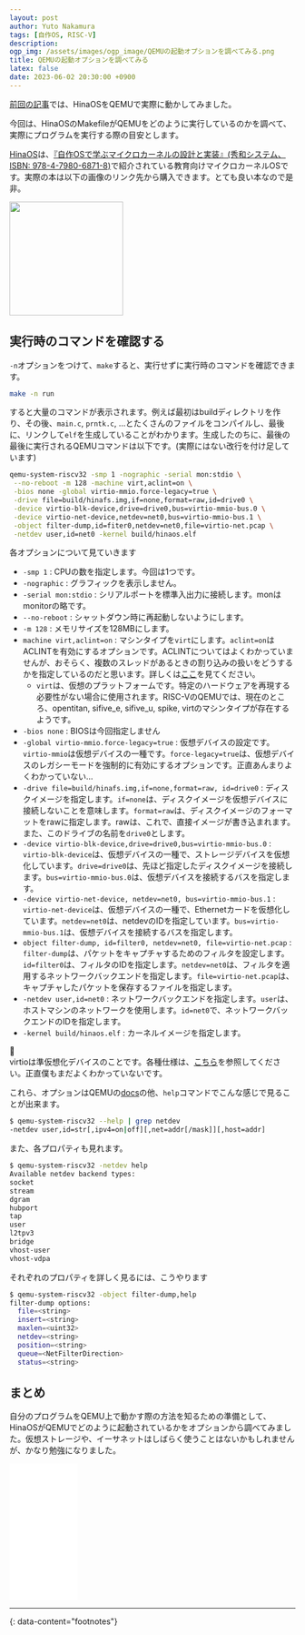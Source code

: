 ```yaml
---
layout: post
author: Yuto Nakamura
tags: [自作OS, RISC-V]
description: 
ogp_img: /assets/images/ogp_image/QEMUの起動オプションを調べてみる.png
title: QEMUの起動オプションを調べてみる
latex: false
date: 2023-06-02 20:30:00 +0900
---
```


[前回の記事](https://yutyan.dev/hinaos-started)では、HinaOSをQEMUで実際に動かしてみました。

今回は、HinaOSのMakefileがQEMUをどのように実行しているのかを調べて、実際にプログラムを実行する際の目安とします。

[HinaOS](https://github.com/nuta/microkernel-book)は、[『自作OSで学ぶマイクロカーネルの設計と実装』(秀和システム、ISBN: 978-4-7980-6871-8)](https://www.hanmoto.com/bd/isbn/9784798068718)で紹介されている教育向けマイクロカーネルOSです。実際の本は以下の画像のリンク先から購入できます。とても良い本なので是非。

<a href="https://www.amazon.co.jp/%E8%87%AA%E4%BD%9COS%E3%81%A7%E5%AD%A6%E3%81%B6%E3%83%9E%E3%82%A4%E3%82%AF%E3%83%AD%E3%82%AB%E3%83%BC%E3%83%8D%E3%83%AB%E3%81%AE%E8%A8%AD%E8%A8%88%E3%81%A8%E5%AE%9F%E8%A3%85-%E6%80%92%E7%94%B0%E6%99%9F%E4%B9%9F/dp/4798068713?__mk_ja_JP=%E3%82%AB%E3%82%BF%E3%82%AB%E3%83%8A&crid=2HONPIDEFVA5M&keywords=%E3%83%9E%E3%82%A4%E3%82%AF%E3%83%AD%E3%82%AB%E3%83%BC%E3%83%8D%E3%83%AB&qid=1685622228&sprefix=%E3%83%9E%E3%82%A4%E3%82%AF%E3%83%AD%E3%82%AB%E3%83%BC%E3%83%8D%E3%83%AB%2Caps%2C175&sr=8-4&linkCode=li2&tag=yutyan0119-22&linkId=afcffafb202ab4c3198b8456c0ef448a&language=ja_JP&ref_=as_li_ss_il" target="_blank"><img border="0" src="https://gist.githubusercontent.com/nuta/e45864405fbdc8618af4b08de534e42c/raw/bd3df82e7039902818c8fc0d394b69250cc78fc9/cover.jpg" width="200" ></a><img src="https://ir-jp.amazon-adsystem.com/e/ir?t=yutyan0119-22&language=ja_JP&l=li2&o=9&a=4798068713" width="1" height="1" border="0" alt="" style="border:none !important; margin:0px !important;" />

## 実行時のコマンドを確認する
`-n`オプションをつけて、`make`すると、実行せずに実行時のコマンドを確認できます。

```bash
make -n run
```

すると大量のコマンドが表示されます。例えば最初はbuildディレクトリを作り、その後、`main.c`, `prntk.c`, ...とたくさんのファイルをコンパイルし、最後に、リンクして`elf`を生成していることがわかります。生成したのちに、最後の最後に実行されるQEMUコマンドは以下です。(実際にはない改行を付け足しています)

```bash
qemu-system-riscv32 -smp 1 -nographic -serial mon:stdio \
 --no-reboot -m 128 -machine virt,aclint=on \
 -bios none -global virtio-mmio.force-legacy=true \
 -drive file=build/hinafs.img,if=none,format=raw,id=drive0 \
 -device virtio-blk-device,drive=drive0,bus=virtio-mmio-bus.0 \
 -device virtio-net-device,netdev=net0,bus=virtio-mmio-bus.1 \
 -object filter-dump,id=fiter0,netdev=net0,file=virtio-net.pcap \
 -netdev user,id=net0 -kernel build/hinaos.elf
```

各オプションについて見ていきます

- `-smp 1` : CPUの数を指定します。今回は1つです。
- `-nographic` : グラフィックを表示しません。
- `-serial mon:stdio` : シリアルポートを標準入出力に接続します。monはmonitorの略です。
- `--no-reboot` : シャットダウン時に再起動しないようにします。
- `-m 128` : メモリサイズを128MBにします。
- `machine virt,aclint=on` : マシンタイプを`virt`にします。`aclint=on`はACLINTを有効にするオプションです。ACLINTについてはよくわかっていませんが、おそらく、複数のスレッドがあるときの割り込みの扱いをどうするかを指定しているのだと思います。詳しくは[ここ](https://github.com/riscv/riscv-aclint/blob/main/riscv-aclint.adoc)を見てください。
  - `virt`は、仮想のプラットフォームです。特定のハードウェアを再現する必要性がない場合に使用されます。RISC-VのQEMUでは、現在のところ、opentitan, sifive_e, sifive_u, spike, virtのマシンタイプが存在するようです。
- `-bios none` : BIOSは今回指定しません
- `-global virtio-mmio.force-legacy=true` : 仮想デバイスの設定です。`virtio-mmio`は仮想デバイスの一種です。`force-legacy=true`は、仮想デバイスのレガシーモードを強制的に有効にするオプションです。正直あんまりよくわかっていない…
- `-drive file=build/hinafs.img,if=none,format=raw, id=drive0` : ディスクイメージを指定します。`if=none`は、ディスクイメージを仮想デバイスに接続しないことを意味します。`format=raw`は、ディスクイメージのフォーマットをrawに指定します。rawは、これで、直接イメージが書き込まれます。また、このドライブの名前を`drive0`とします。
- `-device virtio-blk-device,drive=drive0,bus=virtio-mmio-bus.0` : `virtio-blk-device`は、仮想デバイスの一種で、ストレージデバイスを仮想化しています。`drive=drive0`は、先ほど指定したディスクイメージを接続します。`bus=virtio-mmio-bus.0`は、仮想デバイスを接続するバスを指定します。
- `-device virtio-net-device, netdev=net0, bus=virtio-mmio-bus.1` : `virtio-net-device`は、仮想デバイスの一種で、Ethernetカードを仮想化しています。`netdev=net0`は、netdevのIDを指定しています。`bus=virtio-mmio-bus.1`は、仮想デバイスを接続するバスを指定します。
- `object filter-dump, id=filter0, netdev=net0, file=virtio-net.pcap` : `filter-dump`は、パケットをキャプチャするためのフィルタを設定します。`id=filter0`は、フィルタのIDを指定します。`netdev=net0`は、フィルタを適用するネットワークバックエンドを指定します。`file=virtio-net.pcap`は、キャプチャしたパケットを保存するファイルを指定します。
- `-netdev user,id=net0` : ネットワークバックエンドを指定します。`user`は、ホストマシンのネットワークを使用します。`id=net0`で、ネットワークバックエンドのIDを指定します。
- `-kernel build/hinaos.elf` : カーネルイメージを指定します。

<aside class="msg message">
<span class="msg-symbol">🧐</span>
<div class="msg-content">
virtioは準仮想化デバイスのことです。各種仕様は、<a href="https://docs.oasis-open.org/virtio/virtio/v1.2/virtio-v1.2.html">こちら</a>を参照してください。正直僕もまだよくわかっていないです。
</div>
</aside>

これら、オプションはQEMUの[docs](https://www.qemu.org/docs/master/system/invocation.html)の他、`help`コマンドでこんな感じで見ることが出来ます。


```bash
$ qemu-system-riscv32 --help | grep netdev
-netdev user,id=str[,ipv4=on|off][,net=addr[/mask]][,host=addr]
```

また、各プロパティも見れます。

```bash
$ qemu-system-riscv32 -netdev help
Available netdev backend types:
socket
stream
dgram
hubport
tap
user
l2tpv3
bridge
vhost-user
vhost-vdpa
```

それぞれのプロパティを詳しく見るには、こうやります

```bash
$ qemu-system-riscv32 -object filter-dump,help
filter-dump options:
  file=<string>
  insert=<string>
  maxlen=<uint32>
  netdev=<string>
  position=<string>
  queue=<NetFilterDirection>
  status=<string>
```

## まとめ
自分のプログラムをQEMU上で動かす際の方法を知るための準備として、HinaOSがQEMUでどのように起動されているかをオプションから調べてみました。仮想ストレージや、イーサネットはしばらく使うことはないかもしれませんが、かなり勉強になりました。

<iframe sandbox="allow-popups allow-scripts allow-modals allow-forms allow-same-origin" style="width:120px;height:240px;" marginwidth="0" marginheight="0" scrolling="no" frameborder="0" src="//rcm-fe.amazon-adsystem.com/e/cm?lt1=_blank&bc1=000000&IS2=1&bg1=FFFFFF&fc1=000000&lc1=0000FF&t=yutyan0119-22&language=ja_JP&o=9&p=8&l=as4&m=amazon&f=ifr&ref=as_ss_li_til&asins=4798068713&linkId=08da4deb959756c25c458b74a811b511"></iframe>

---
{: data-content="footnotes"}
